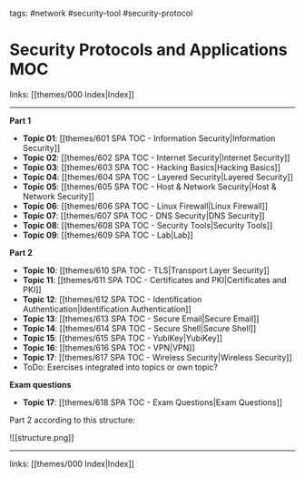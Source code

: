 tags: #network #security-tool #security-protocol

# Security Protocols and Applications MOC

links: [[themes/000 Index|Index]]

---
**Part 1**

- **Topic 01**: [[themes/601 SPA TOC - Information Security|Information Security]]
- **Topic 02**: [[themes/602 SPA TOC - Internet Security|Internet Security]]
- **Topic 03**: [[themes/603 SPA TOC - Hacking Basics|Hacking Basics]]
- **Topic 04**: [[themes/604 SPA TOC - Layered Security|Layered Security]]
- **Topic 05**: [[themes/605 SPA TOC - Host & Network Security|Host & Network Security]]
- **Topic 06**: [[themes/606 SPA TOC - Linux Firewall|Linux Firewall]]
- **Topic 07**: [[themes/607 SPA TOC - DNS Security|DNS Security]]
- **Topic 08**: [[themes/608 SPA TOC - Security Tools|Security Tools]]
- **Topic 09**: [[themes/609 SPA TOC - Lab|Lab]]

**Part 2**

* **Topic 10**: [[themes/610 SPA TOC - TLS|Transport Layer Security]]
* **Topic 11**: [[themes/611 SPA TOC - Certificates and PKI|Certificates and PKI]]
* **Topic 12**: [[themes/612 SPA TOC - Identification Authentication|Identification Authentication]]
* **Topic 13**: [[themes/613 SPA TOC - Secure Email|Secure Email]]
* **Topic 14**: [[themes/614 SPA TOC - Secure Shell|Secure Shell]]
* **Topic 15**: [[themes/615 SPA TOC - YubiKey|YubiKey]]
* **Topic 16**: [[themes/616 SPA TOC - VPN|VPN]]
* **Topic 17**: [[themes/617 SPA TOC - Wireless Security|Wireless Security]]
* ToDo: Exercises integrated into topics or own topic?

**Exam questions**

* **Topic 17**: [[themes/618 SPA TOC - Exam Questions|Exam Questions]]

Part 2 according to this structure:

![[structure.png]]

---
links: [[themes/000 Index|Index]]